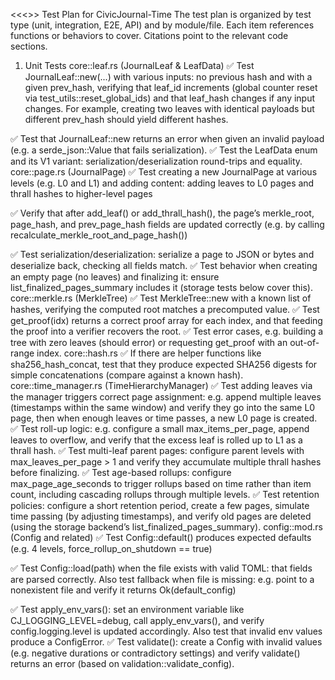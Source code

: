 <<<<COMPLETED>>>
Test Plan for CivicJournal-Time
The test plan is organized by test type (unit, integration, E2E, API) and by module/file. Each item references functions or behaviors to cover. Citations point to the relevant code sections.
1. Unit Tests
core::leaf.rs (JournalLeaf & LeafData)
✅ Test JournalLeaf::new(...) with various inputs: no previous hash and with a given prev_hash, verifying that leaf_id increments (global counter reset via test_utils::reset_global_ids) and that leaf_hash changes if any input changes. For example, creating two leaves with identical payloads but different prev_hash should yield different hashes.

✅ Test that JournalLeaf::new returns an error when given an invalid payload (e.g. a serde_json::Value that fails serialization).
✅ Test the LeafData enum and its V1 variant: serialization/deserialization round-trips and equality.
core::page.rs (JournalPage)
✅ Test creating a new JournalPage at various levels (e.g. L0 and L1) and adding content: adding leaves to L0 pages and thrall hashes to higher-level pages

✅ Verify that after add_leaf() or add_thrall_hash(), the page’s merkle_root, page_hash, and prev_page_hash fields are updated correctly (e.g. by calling recalculate_merkle_root_and_page_hash())

✅ Test serialization/deserialization: serialize a page to JSON or bytes and deserialize back, checking all fields match.
✅ Test behavior when creating an empty page (no leaves) and finalizing it: ensure list_finalized_pages_summary includes it (storage tests below cover this).
core::merkle.rs (MerkleTree)
✅ Test MerkleTree::new with a known list of hashes, verifying the computed root matches a precomputed value.
✅ Test get_proof(idx) returns a correct proof array for each index, and that feeding the proof into a verifier recovers the root.
✅ Test error cases, e.g. building a tree with zero leaves (should error) or requesting get_proof with an out-of-range index.
core::hash.rs
✅ If there are helper functions like sha256_hash_concat, test that they produce expected SHA256 digests for simple concatenations (compare against a known hash).
core::time_manager.rs (TimeHierarchyManager)
✅ Test adding leaves via the manager triggers correct page assignment: e.g. append multiple leaves (timestamps within the same window) and verify they go into the same L0 page, then when enough leaves or time passes, a new L0 page is created.
✅ Test roll-up logic: e.g. configure a small max_items_per_page, append leaves to overflow, and verify that the excess leaf is rolled up to L1 as a thrall hash.
✅ Test multi-leaf parent pages: configure parent levels with max_leaves_per_page > 1 and verify they accumulate multiple thrall hashes before finalizing.
✅ Test age-based rollups: configure max_page_age_seconds to trigger rollups based on time rather than item count, including cascading rollups through multiple levels.
✅ Test retention policies: configure a short retention period, create a few pages, simulate time passing (by adjusting timestamps), and verify old pages are deleted (using the storage backend’s list_finalized_pages_summary).
config::mod.rs (Config and related)
✅ Test Config::default() produces expected defaults (e.g. 4 levels, force_rollup_on_shutdown == true)

✅ Test Config::load(path) when the file exists with valid TOML: that fields are parsed correctly. Also test fallback when file is missing: e.g. point to a nonexistent file and verify it returns Ok(default_config)

✅ Test apply_env_vars(): set an environment variable like CJ_LOGGING_LEVEL=debug, call apply_env_vars(), and verify config.logging.level is updated accordingly. Also test that invalid env values produce a ConfigError.
✅ Test validate(): create a Config with invalid values (e.g. negative durations or contradictory settings) and verify validate() returns an error (based on validation::validate_config).
<!--query::engine.rs (QueryEngine)
✅ get_leaf_inclusion_proof(leaf_hash):
Set up a storage backend (e.g. in-memory) with known pages and leaves. Invoke get_leaf_inclusion_proof for an existing leaf hash; verify the returned LeafInclusionProof has the correct leaf, page_id, level, and a valid Merkle proof (you can recompute the Merkle root separately to check). Cite logic: it searches L0 pages and constructs a MerkleTree
 
 
.
✅ Test the “leaf not found” path: call with a hash not in any page and verify it returns an Err(QueryError::LeafNotFound)
 
.
✅ Test the case where a found leaf has no matching stored JournalLeaf: e.g. if a leaf hash is in a page but load_leaf_by_hash returns None, the code returns Err(QueryError::LeafNotFound).
✅ reconstruct_container_state(container_id, at_timestamp):
Build a sequence of pages with leaves having a specific container_id and timestamps. Call reconstruct_container_state at a timestamp after some leaves; verify it returns a ReconstructedState whose state_data equals the cumulative delta (merged via apply_delta) of all matching leaves up to that time
 
.
✅ Test “container not found” path: if no leaf with that container_id exists up to the given time, the function should return Err(QueryError::ContainerNotFound(container_id))
 
.
✅ get_delta_report(container_id, from, to):
Create leaves within a page spanning a time range. Call get_delta_report with a range covering some of them, and verify the returned DeltaReport.deltas contains exactly those leaves (sorted by timestamp)
 
.
✅ Test the InvalidParameters error: call with from > to and verify it returns Err(QueryError::InvalidParameters)
 
.
✅ Test “container not found” if no matching leaves in range: expect Err(QueryError::ContainerNotFound).
✅ get_page_chain_integrity(level, from, to):
Create a series of pages at a level with known prev_page_hash chain, and modify some (simulate corruption) so that recalculate_merkle_root_and_page_hash() yields a different hash. Call get_page_chain_integrity and verify it returns a list of PageIntegrityReport entries: pages with no issues should have is_valid=true, and any with mismatched merkle_root or prev_page_hash should list the appropriate issue message. Logic: it recalculates each page’s hashes and compares to originals
 
.
✅ Test the InvalidParameters case: e.g. from=5, to=3 should return an Err(QueryError::InvalidParameters)
 
.
✅ Test pages missing from storage: include a summary with a page_id that has no stored file, and verify the report for that page has is_valid=false with issue "page missing"
 
.
<!--api::sync_api.rs
✅ Test Journal::new(config): uses create_storage_backend and TimeHierarchyManager::new. The existing test verifies it returns Ok

✅ Also test that if create_storage_backend fails (e.g. invalid file path for FileStorage), it returns an Err(CJError).
get_page(level, page_id):
✅ Test retrieving a non-existent page returns Err(CJError::PageNotFound)

✅ This is already done in tests. Also test retrieving an existing page returns Ok(page).
(Optional) If any other methods exist (e.g. leaf inclusion, reports in sync_api), test them similarly by calling the underlying async query methods via the tokio runtime.
api::async_api.rs
✅ Journal::new(config).await: test success (already covered). Also simulate failure: for example, pass a config with unsupported storage type or invalid base_path to cause create_storage_backend to error.
append_leaf(timestamp, parent_hash, container_id, data):
✅ Test appending a single leaf returns a PageContentHash::LeafHash with a 32-byte hash

✅ Test multiple appends: ensure each returned hash is unique

✅ Error path: simulate a storage write failure. For example, use MemoryStorage with set_fail_on_store as in tests

✅ then call append_leaf. It should return Err(CJError::StorageError) with the simulated error message

✅ Rollup trigger: configure a tiny max_items_per_page and append enough leaves to force a roll-up, verifying the call still succeeds (the tests illustrate this)

✅ get_page(level, page_id): test non-existent page returns Err(CJError::PageNotFound)

 ✅(already covered). Test success for an existing page.
✅ Async query methods (get_leaf_inclusion_proof, reconstruct_container_state, get_delta_report, get_page_chain_integrity): these simply await the QueryEngine methods. Write async tests that set up known data (via previous append_leaf calls) and verify these methods return correct results or errors, paralleling the QueryEngine unit tests above.
storage::memory.rs (MemoryStorage)
✅ Test new(): it should start empty (is_empty()==true)

✅ store_page/load_page: store a dummy JournalPage (use JournalPage::new) and verify load_page returns the identical page

✅ Also test that storing multiple pages works and they can be retrieved.
✅ page_exists: verify page_exists is false before storing and true after storing a page

✅ clear: store pages, call clear(), and ensure storage is empty and page_exists is false for all pages

.
✅ Fail-on-store: use set_fail_on_store(level, page_id) to simulate errors (the tests show this)
✅ E.g., configure a fail on level 0 (any page) and ensure store_page returns an Err(CJError::StorageError). Verify the error message matches the format (contains "Simulated MemoryStorage write failure")
✅ Then clear the failure condition and ensure store succeeds.
✅ list_finalized_pages_summary: after storing some pages, verify that list_finalized_pages_summary(level) returns summaries with correct page_id and level for all pages at that level.
✅ backup_journal and restore_journal: For MemoryStorage, backup_journal is a no-op (logs a warning)
✅ Test that calling it returns Ok(()) and does not alter storage. restore_journal should return a "not supported" error
✅ test that it returns Err(CJError::NotImplemented) or similar.
✅ load_page_by_hash: test retrieving by page hash: after storing pages, take one page’s page_hash and call load_page_by_hash; it should return the full page

 
.
✅ load_leaf_by_hash: covered by tests. In an L0 page with multiple leaves, each leaf’s hash should be found. Also verify that leaves in L1 pages are not found (only L0 is searched) and that non-existent hashes return Ok(None)
 
.
storage::file.rs (FileStorage)
✅ FileStorage::new(path, compression): Test creating a new FileStorage in a temp directory: it should create the base path and a marker file (.civicjournal-time). Verify the marker exists.
✅ store_page and load_page: Store a page without compression (CompressionConfig { enabled: false }) and verify that reading it returns an identical JournalPage. The file format should begin with the magic string CJTP

✅ Store a page with each compression algorithm (Zstd, Lz4, Snappy) enabled. For each, verify load_page returns the same page (the code handles decompression)

✅ Corrupt header tests: manually create a file with wrong magic or version (or write junk to the first bytes of a valid .cjt file) and verify load_page returns Err(CJError::InvalidFileFormat)



<!--
✅ page_exists and delete_page: verify page_exists(level,page_id) matches filesystem state. Test deleting a page file removes it (and page_exists returns false afterward)

✅ Deleting a non-existent page should still return Ok(()).
✅ list_finalized_pages_summary: after storing multiple pages across levels, ensure summaries include all existing pages. Also test that if the level directory is missing or empty, it returns an empty list

✅ load_page_by_hash: store several pages at various levels; take one page_hash and call load_page_by_hash. Verify it finds and returns the correct page

✅ Test that it skips files with wrong magic or extension (code uses MAGIC_STRING and known extensions) and returns Ok(None) if not found


✅ load_leaf_by_hash: similar to MemoryStorage: for L0 pages with leaves, verify each leaf’s hash is found

 
✅ If no L0 dir exists, it should return Ok(None)

✅ Verify skipping of non-page_ files (code checks file name prefix) 
 
.
✅ backup_journal(backup_path):
✅ Empty journal: if the journal subdirectory is absent, calling backup_journal should create an empty zip containing only a manifest with no files
 

✅ Test that an empty zip is created and that the manifest inside has files: [].
✅ Non-empty journal: store a few pages, call backup_journal, and then open the resulting zip. Verify that it contains a manifest and compressed page files. Check the manifest’s files entries (paths and hashes) are correct (this verifies both backup and manifest creation logic).
✅ restore_journal(backup_path, target_dir):
✅ Test error if backup_path does not exist: it should return Err(CJError::StorageError)
 
✅ For a valid backup zip created above, call restore_journal to a new directory. Then verify that the restored target_dir/journal/level_X/page_Y.cjt files exist and match the originals. Verify metadata (file permissions, etc) are preserved as coded.
<!--turnstile::mod.rs (Turnstile Manager)
append(&mut self, payload_json, timestamp): ✅ test that appending valid JSON produces a ticket (hex hash) and adds a pending entry. The existing test computes a specific hash for {"foo":"bar"}

✅ Also test that pending_count() increments and list_pending() returns the ticket.
confirm_ticket(leaf_hash, status, error_msg):
Confirming true should set the entry’s status to Committed, update prev_leaf_hash to leaf_hash, move the hash into committed, and remove it from pending

✅ Test these side-effects (e.g. ts.latest_leaf_hash() equals the ticket, ts.pending_count()==0).
✅ Confirming false (with an error message) should set last_error and increment retries: if retries exceed max_retries, status becomes FailedPermanent. It should also call log_orphan_leaf if log_orphans=true, creating an OrphanEvent. Verify that an orphan is recorded in orphan_events() with matching fields.
✅ Test error conditions: confirming a non-existent ticket should return Err(CJError::NotFound).
retry_next_pending(callback):
✅ Case 1: callback returns success (1): pending entry becomes committed (similar to confirm), and retry_next_pending returns Ok(0)
✅ Verify pending count drops and prev_leaf_hash updates.
✅ Case 2: hash mismatch (tampered payload): the code checks computed != leaf_hash and returns Ok(-2), marking status FailedPermanent
✅ Test by manually altering an entry’s payload_json as in existing test
✅ Case 3: callback returns failure (!=1): increment retry_count. If retry_count < max_retries, return Ok(1) and ensure status remains Pending and last_error updated. If retry_count >= max_retries, set status to FailedPermanent and return Ok(2). In both cases, log_orphan_leaf should be called (recording an orphan). Verify orphan_events() grows and contains the expected orig_hash, error_msg, etc.
✅ Verify that if no pending entries exist, retry_next_pending returns Ok(-1).
Other methods:
✅ leaf_exists(leaf_hash): test that it returns true if the hash is in pending or committed, otherwise false.
✅ list_pending(max): test it returns up to max hashes of status Pending.
2. Integration Tests
✅ TimeHierarchy + Storage Integration: use a shared test config with MemoryStorage or a temp FileStorage to simulate actual journal usage:
✅ Append a series of leaves (via async API or directly via TimeHierarchyManager) and then use the query engine (Journal::get_delta_report, etc.) to fetch reports. Verify consistency of data across components.
✅ Test roll-up across levels: e.g. append enough leaves to fill and finalize L0 pages, then check that L1 pages are created with correct thrall hashes (using get_page_chain_integrity).

✅ Configuration + Init Integration: call civicjournal_time::init(config_path) with a path to a custom TOML file (or none) and verify the global config is initialized and accessible via config(). Test that environment overrides are applied at init (e.g. set CJ_LOGGING_LEVEL before init).
✅ End-to-End Workflow (API): simulate an application scenario:
Initialize the system with a test config (e.g. in-memory storage).
Append several deltas for multiple containers over time via the async/sync API.
Query the container states and delta reports; verify they match expected outcomes (this exercises append + query integration).
Perform a backup to a file, then restore into a new directory; verify the restored data yields identical query results. 
3. Edge Cases & Error Handling
✅ Invalid Inputs: Passing a non-JSON or malformed JSON string to Turnstile::append or compute_hash should cause an error (the code uses serde_json::from_str). Test that it returns Err.
✅ Calling QueryEngine methods with nonsensical parameters (empty container IDs, levels out of range, etc.) and verify proper InvalidParameters or ContainerNotFound errors.
✅ File I/O errors: e.g. simulate write permission denied (set storage path to a read-only directory) and verify operations return CJError::StorageError.
✅ In load_page, if the file is too short (len<6) or has wrong magic/version, it returns InvalidFileFormat. Test these by writing custom invalid files.
Boundary Conditions:
✅ Test pages with zero leaves (empty pages) and maximum allowed leaves (if any).

✅ Time edges: leaves with timestamps exactly on roll-up boundaries.
4. API (Endpoint) Tests
(No HTTP endpoints are defined in this library.) The “API” here refers to the Rust synchronous/asynchronous interfaces described above. Their key behaviors are covered in unit/integration tests. If a future version exposes REST or CLI commands, those would require corresponding tests.
5. Third-Party Dependencies
Compression Libraries:
Verify that each supported compression (Zstd, Lz4, Snappy, None) works end-to-end in FileStorage. The unit tests above ensure encoding/decoding doesn’t corrupt data
 
 
✅ Edge-case: test with very small (trivial) pages and very large pages to ensure no panics in compression libraries.
dashmap in MemoryStorage: assume correct (use existing tests). No special tests needed beyond those verifying MemoryStorage functionality.
tokio: mostly used under the hood for async I/O; unit tests for async methods already cover it.
chrono, serde, serde_json: covered indirectly via creating timestamps and JSON values. No need to test them specifically.
Encryption/Hash (sha2): correctness of SHA256 isn’t tested here (we assume the crate is correct). We do test that our code calls it consistently (via known hash outputs in tests, e.g. turnstile).
Sources: The plan is based on the CivicJournal-Time codebase; key functions and behaviors are cited from the source. For example, JournalLeaf::new is defined in core::leaf.rs
 
, and the Turnstile append/confirm logic (with test example) is in turnstile/mod.rs
 
. The MemoryStorage and FileStorage implementations (with simulated failures and file format logic) are cited from storage/memory.rs
 
 and storage/file.rs
 
 
. These citations pinpoint the code that the tests will cover.